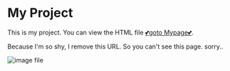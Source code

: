 # My Project

This is my project. You can view the HTML file [💕goto Mypage💕](/https://2anizirong.github.io/IAN-s-Page/).

Because I'm so shy, I remove this URL. So you can't see this page. sorry..


![image file](💗😽https://github.com/2anizirong/IAN-s-Page/assets/145183497/6e1a8519-07c2-4485-8700-10ff71d657e7)
